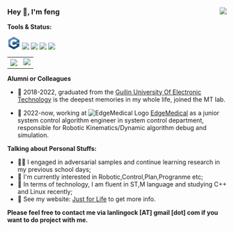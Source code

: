 ### Hey 👋, I'm feng   <img align="right" src="https://visitor-badge.laobi.icu/badge?page_id=fengchangt.fengchangt">

<!--[ <br />](https://weibo.com/u/6600574650) -->
<!-- -  Youth begins in 2010 and ends in 2022;-->

<!-- <br /> -->

**Tools & Status:**

<code><img height="30" src="https://raw.githubusercontent.com/github/explore/80688e429a7d4ef2fca1e82350fe8e3517d3494d/topics/cpp/cpp.png"></code>
<code><img height="30" src="https://upload.wikimedia.org/wikipedia/commons/2/2d/Breezeicons-apps-48-matlab.svg"></code>
<code><img height="30" src="https://upload.wikimedia.org/wikipedia/commons/thumb/c/c3/Python-logo-notext.svg/220px-Python-logo-notext.svg.png"></code>
<code><img height="30" src="https://www.qt.io/hubfs/qt-design-system/assets/logos/qt-logo.svg"></code>
<code><img height="30" src="https://upload.wikimedia.org/wikipedia/commons/5/51/Logo_TwinCAT.png"></code>

<table cellspacing="0" cellpadding="0">
  <tr align="center" valign="middle">
    <td><img align="left" src="https://github-readme-stats.vercel.app/api?username=fengchangt&count_private=true"></td>
    <td><img  src="https://github-readme-streak-stats.herokuapp.com?user=fengchangt"></td>
  </tr>
</table>


**Alumni or Colleagues**

- :rowboat: 2018-2022, graduated from the [ Guilin University Of Electronic Technology](https://www.guet.edu.cn/) is the deepest memories in my whole life, joined the MT lab.
  
- :speedboat: 2022-now, working at <img height="25" align="top" src="https://www.icloudnews.net/uploadfile/20220824/202208241154494386.png" alt="EdgeMedical Logo"> [EdgeMedical](http://www.edgemed.cn/) as a junior system control algorithm engineer in system control department, responsible for Robotic Kinematics/Dynamic algorithm debug and simulation.
  
**Talking about Personal Stuffs:**

- 👨‍💻 I engaged in adversarial samples and continue learning research in my previous school days;
- 🌱 I'm currently interested in Robotic,Control,Plan,Progranme etc;
- 🤔 In terms of technology, I am fluent in ST,M language and studying C++ and Linux recently;
- 📝 See my website: [Just for Life](https://fengchangt.github.io) to get more info.

<!-- ![](profile-3d-contrib/profile-south-season-animate.svg)-->

**Please feel free to contact me via lanlingock [AT] gmail [dot] com if you want to do project with me.**
